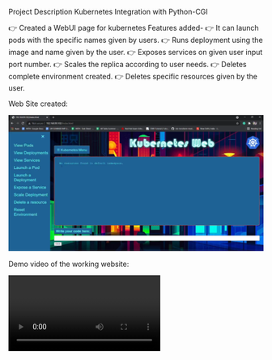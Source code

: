 Project Description
Kubernetes Integration with Python-CGI

👉 Created a WebUI page for kubernetes
 Features added-
👉 It can launch pods with the specific names given by users. 
👉 Runs deployment using the image and name given by the user. 
👉 Exposes services on given user input port number. 
👉 Scales the replica according to user needs. 
👉 Deletes complete environment created. 
👉 Deletes specific resources given by the user. 


Web Site created:

![alt text](https://github.com/shiv0112/kubernetes_webUI/blob/main/media/Screenshot%202022-07-12%20194013.png)

Demo video of the working website:

![alt text](https://github.com/shiv0112/kubernetes_webUI/blob/main/media/1624986736325.mp4)
